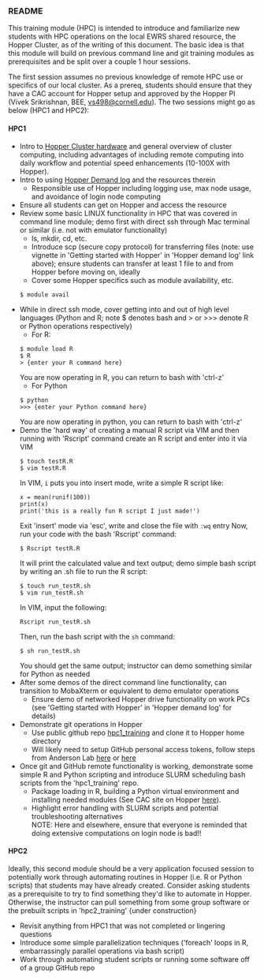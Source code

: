 ### README  
This training module (HPC) is intended to introduce and familiarize new students with HPC operations on the local EWRS shared resource, the Hopper Cluster, as of the writing of this document. The basic idea is that this module will build on previous command line and git training modules as prerequisites and be split over a couple 1 hour sessions.  

The first session assumes no previous knowledge of remote HPC use or specifics of our local cluster. As a prereq, students should ensure that they have a CAC account for Hopper setup and approved by the Hopper PI (Vivek Srikrishnan, BEE, vs498@cornell.edu). The two sessions might go as below (HPC1 and HPC2):
#### HPC1
- Intro to [Hopper Cluster hardware](https://www.cac.cornell.edu/wiki/index.php?title=Hopper_Cluster) and general overview of cluster computing, including advantages of including remote computing into daily workflow and potential speed enhancements (10-100X with Hopper).
- Intro to using [Hopper Demand log](https://docs.google.com/spreadsheets/d/1WP6kUm3_G9lEADBo81xXcw8yPdmLu6J85PZb-V3xnl0/edit#gid=0) and the resources therein
  - Responsible use of Hopper including logging use, max node usage, and avoidance of login node computing
- Ensure all students can get on Hopper and access the resource
- Review some basic LINUX functionality in HPC that was covered in command line module; demo first with direct ssh through Mac terminal or similar (i.e. not with emulator functionality)
   - ls, mkdir, cd, etc.
   - Introduce scp (secure copy protocol) for transferring files (note: use vignette in 'Getting started with Hopper' in 'Hopper demand log' link above); ensure students can transfer at least 1 file to and from Hopper before moving on, ideally
   - Cover some Hopper specifics such as module availability, etc.
   ```
   $ module avail
   ```
- While in direct ssh mode, cover getting into and out of high level languages (Python and R; note $ denotes bash and > or >>> denote R or Python operations respectively)
  - For R:
  ```
  $ module load R
  $ R
  > {enter your R command here}
  ```
  You are now operating in R, you can return to bash with 'ctrl-z'
  - For Python
  ```
  $ python
  >>> {enter your Python command here}
  ```
  You are now operating in python, you can return to bash with 'ctrl-z'
- Demo the 'hard way' of creating a manual R script via VIM and then running with 'Rscript' command
  create an R script and enter into it via VIM
  ```
  $ touch testR.R
  $ vim testR.R
  ```
  In VIM, ```i``` puts you into insert mode, write a simple R script like:
  ```
  x = mean(runif(100))
  print(x)
  print('this is a really fun R script I just made!')
  ```
  Exit 'insert' mode via 'esc', write and close the file with ```:wq``` entry
  Now, run your code with the bash 'Rscript' command:
  ```
  $ Rscript testR.R
  ```
  It will print the calculated value and text output; demo simple bash script by writing an .sh file to run the R script:
  ```
  $ touch run_testR.sh
  $ vim run_testR.sh
  ```
  In VIM, input the following:
  ```
  Rscript run_testR.sh
  ```
  Then, run the bash script with the ```sh``` command:
  ```
  $ sh run_testR.sh
  ```
  You should get the same output; instructor can demo something similar for Python as needed   
- After some demos of the direct command line functionality, can transition to MobaXterm or equivalent to demo emulator operations
  - Ensure demo of networked Hopper drive functionality on work PCs (see 'Getting started with Hopper' in 'Hopper demand log' for details)
- Demonstrate git operations in Hopper
  - Use public github repo [hpc1_training](https://github.com/zpb4/hpc1_training) and clone it to Hopper home directory
  - Will likely need to setup GitHub personal access tokens, follow steps from Anderson Lab [here](https://github.com/AndersonEnergyLab-Cornell/slurm_tutorial) or [here](https://edgoad.com/2021/02/using-personal-access-tokens-with-git-and-github.html)
- Once git and GitHub remote functionality is working, demonstrate some simple R and Python scripting and introduce SLURM scheduling bash scripts from the 'hpc1_training' repo.
  - Package loading in R, building a Python virtual environment and installing needed modules (See CAC site on Hopper [here](https://www.cac.cornell.edu/wiki/index.php?title=Hopper_Cluster)).
  - Highlight error handling with SLURM scripts and potential troubleshooting alternatives   
NOTE: Here and elsewhere, ensure that everyone is reminded that doing extensive computations on login node is bad!!


#### HPC2
Ideally, this second module should be a very application focused session to potentially work through automating routines in Hopper (i.e. R or Python scripts) that students may have already created. Consider asking students as a prerequisite to try to find something they'd like to automate in Hopper. Otherwise, the instructor can pull something from some group software or the prebuilt scripts in 'hpc2_training' {under construction}  
- Revisit anything from HPC1 that was not completed or lingering questions
- Introduce some simple parallelization techniques ('foreach' loops in R, embarrassingly parallel operations via bash script)
- Work through automating student scripts or running some software off of a group GitHub repo

